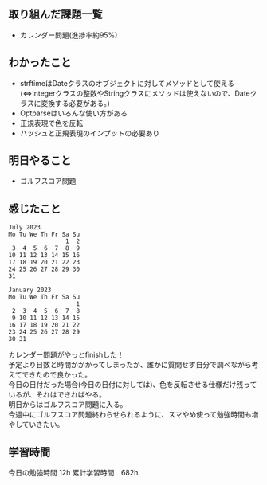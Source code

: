 ## 取り組んだ課題一覧
- カレンダー問題(進捗率約95%)

## わかったこと
- strftimeはDateクラスのオブジェクトに対してメソッドとして使える(⇔Integerクラスの整数やStringクラスにメソッドは使えないので、Dateクラスに変換する必要がある。)
- Optparseはいろんな使い方がある
- 正規表現で色を反転
- ハッシュと正規表現のインプットの必要あり

## 明日やること
- ゴルフスコア問題

## 感じたこと

```
July 2023                  
Mo Tu We Th Fr Sa Su 
                1  2 
 3  4  5  6  7  8  9 
10 11 12 13 14 15 16 
17 18 19 20 21 22 23 
24 25 26 27 28 29 30 
31

January 2023    
Mo Tu We Th Fr Sa Su 
                   1 
 2  3  4  5  6  7  8 
 9 10 11 12 13 14 15 
16 17 18 19 20 21 22 
23 24 25 26 27 28 29 
30 31
```
カレンダー問題がやっとfinishした！<br>
予定より日数と時間がかかってしまったが、誰かに質問せず自分で調べながら考えてできたので良かった。<br>
今日の日付だった場合(今日の日付に対しては)、色を反転させる仕様だけ残っているが、それはできればやる。<br>
明日からはゴルフスコア問題に入る。<br>
今週中にゴルフスコア問題終わらせられるように、スマやめ使って勉強時間も増やしていきたい。

## 学習時間
今日の勉強時間 12h
累計学習時間　682h